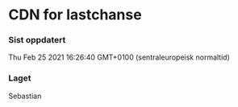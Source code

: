 
# CDN for lastchanse

### Sist oppdatert 
Thu Feb 25 2021 16:26:40 GMT+0100 (sentraleuropeisk normaltid)
### Laget 
Sebastian
